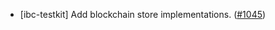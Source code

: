 - [ibc-testkit] Add blockchain store implementations.
  ([\#1045](https://github.com/cosmos/ibc-rs/issues/1045))
